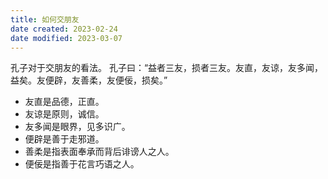 ```yaml
---
title: 如何交朋友
date created: 2023-02-24
date modified: 2023-03-07
---
```


孔子对于交朋友的看法。
孔子曰：“益者三友，损者三友。友直，友谅，友多闻，益矣。友便辟，友善柔，友便佞，损矣。”

- 友直是品德，正直。
- 友谅是原则，诚信。
- 友多闻是眼界，见多识广。
- 便辟是善于走邪道。
- 善柔是指表面奉承而背后诽谤人之人。
- 便佞是指善于花言巧语之人。
